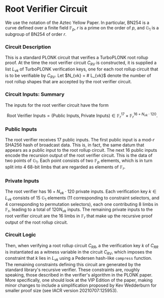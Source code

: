 # Root Verifier Circuit
We use the notation of the Aztec Yellow Paper. In particular, $\text{BN254}$ is a curve defined over a finite field $\mathbb{F}_p$, $r$ is a prime on the order of $p$, and $\mathbb{G}_1$ is a subgroup of BN254 of order $r$.

### Circuit Description

This is a standard PLONK circuit that verifies a TurboPLONK root rollup proof. At the time the root verifier circuit $C_{RV}$ is constructed, it is supplied a list $L_{vk}$ of TurboPLONK verification keys, one for each root rollup circuit that is to be verifiable by $C_{RV}$. Let $N_{vk} = # L_{vk}$ denote the number of root rollup shapes that are accepted by the root verifier circuit.

### Circuit Inputs: Summary
The inputs for the root verifier circuit have the form

$$ \text{Root Verifier Inputs} = (\text{Public Inputs}, \text{Private Inputs}) \in \mathbb{F}_r^{17} \times \mathbb{F}_r^{16 + N_{vk} \cdot 120}.$$

### Public Inputs 

The root verifier receives $17$ public inputs. The first public input is a mod-$r$ SHA256 hash of broadcast data. This is, in fact, the same datum that appears as a public input to the root rollup circuit. The next 16 public inputs encode the recursion output of the root verifier circuit. This is the data of two points of $\mathbb{G}_1$. Each point consists of two $\mathbb{F}_p$ elements, which is in turn split into 4 68-bit limbs that are regarded as elements of $\mathbb{F}_r$.

### Private Inputs
 The root verifier has $16 + N_{vk}\cdot 120$ private inputs. Each verification key $k\in L_{vk}$ consists of 15 $\mathbb{G}_1$ elements (11 corresponding to constraint selectors, and 4 corresponding to permutation selectors), each one contributing 8 limbs in $\mathbb{F}_r$, leading to a total of $120 N_{vk}$ inputs. The remaining private inputs to the root verifier circuit are the 16 limbs in $\mathbb{F}_r$ that make up the recursive proof output of the root rollup circuit.

### Circuit Logic
 Then, when verifying a root rollup circuit $C_{RR}$, a the verification key $k$ of $C_{RR}$ is instantiated as a witness variable in the circuit $C_{RV}$, which imposes the constraint that $k$ lies in $L_{vk}$ using a Pedersen hash-like `compress` function. The remaining constraints defining this circuit are generated by the standard library's recursive verifier. These constraints are, roughly speaking, those described in the verifier's algorithm in the PLONK paper. More specifically, one should look at the VIP Edition of the paper, making minor changes to include a simplification proposed by Kev Wedderburn for smaller proof size (see IACR version 20210707:125953).